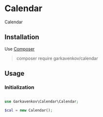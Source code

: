 # Сalendar
Calendar

## Installation

Use [Composer](https://getcomposer.org "Composer")

>composer require garkavenkov/calendar

## Usage

### Initialization

```php

use Garkavenkov\Calendar\Calendar;

$cal = new Calendar();

```